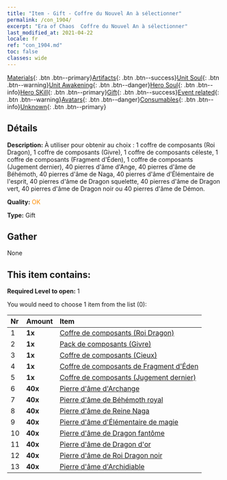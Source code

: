 ```yaml
---
title: "Item - Gift - Coffre du Nouvel An à sélectionner"
permalink: /con_1904/
excerpt: "Era of Chaos  Coffre du Nouvel An à sélectionner"
last_modified_at: 2021-04-22
locale: fr
ref: "con_1904.md"
toc: false
classes: wide
---
```

 [Materials](/ItemsFR/){: .btn .btn--primary}[Artifacts](/ItemsFR/Artifacts/){: .btn .btn--success}[Unit Soul](/ItemsFR/UnitSoul/){: .btn .btn--warning}[Unit Awakening](/ItemsFR/UnitAwakening/){: .btn .btn--danger}[Hero Soul](/ItemsFR/HeroSoul/){: .btn .btn--info}[Hero SKill](/ItemsFR/HeroSkill/){: .btn .btn--primary}[Gift](/ItemsFR/Gift/){: .btn .btn--success}[Event related](/ItemsFR/Events/){: .btn .btn--warning}[Avatars](/ItemsFR/Avatars/){: .btn .btn--danger}[Consumables](/ItemsFR/Consumables/){: .btn .btn--info}[Unknown](/ItemsFR/Unknown/){: .btn .btn--primary}

## Détails
 **Description:** À utiliser pour obtenir au choix : 1 coffre de composants (Roi Dragon), 1 coffre de composants (Givre), 1 coffre de composants céleste, 1 coffre de composants (Fragment d'Éden), 1 coffre de composants (Jugement dernier), 40 pierres d'âme d'Ange, 40 pierres d'âme de Béhémoth, 40 pierres d'âme de Naga, 40 pierres d'âme d'Élémentaire de l'esprit, 40 pierres d'âme de Dragon squelette, 40 pierres d'âme de Dragon vert, 40 pierres d'âme de Dragon noir ou 40 pierres d'âme de Démon.

 **Quality:** <span style="color: #FF8C00">OK</span>

 **Type:** Gift

## Gather

  None

## This item contains:

 **Required Level to open:** 1

 You would need to choose 1 item from the list (0):

  | Nr | Amount |     Item    |
  |:---|:-------|:------------|
  | 1 |  **1x** | [Coffre de composants (Roi Dragon)](/fr/Items/con_1348/) |  | 
  | 2 |  **1x** | [Pack de composants (Givre)](/fr/Items/con_1352/) |  | 
  | 3 |  **1x** | [Coffre de composants (Cieux)](/fr/Items/con_1354/) |  | 
  | 4 |  **1x** | [Coffre de composants de Fragment d'Éden](/fr/Items/con_1864/) |  | 
  | 5 |  **1x** | [Coffre de composants (Jugement dernier)](/fr/Items/con_1360/) |  | 
  | 6 |  **40x** | [Pierre d'âme d'Archange](/fr/Items/unt_288/) |  | 
  | 7 |  **40x** | [Pierre d'âme de Béhémoth royal](/fr/Items/unt_311/) |  | 
  | 8 |  **40x** | [Pierre d'âme de Reine Naga](/fr/Items/unt_325/) |  | 
  | 9 |  **40x** | [Pierre d'âme d'Élémentaire de magie](/fr/Items/unt_347/) |  | 
  | 10 |  **40x** | [Pierre d'âme de Dragon fantôme](/fr/Items/unt_303/) |  | 
  | 11 |  **40x** | [Pierre d'âme de Dragon d'or](/fr/Items/unt_295/) |  | 
  | 12 |  **40x** | [Pierre d'âme de Roi Dragon noir](/fr/Items/unt_334/) |  | 
  | 13 |  **40x** | [Pierre d'âme d'Archidiable](/fr/Items/unt_318/) |  | 
